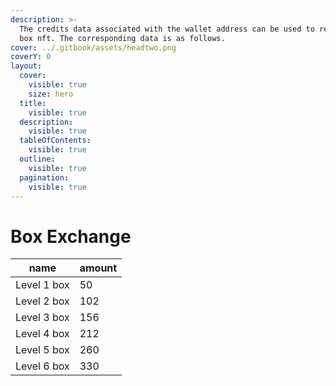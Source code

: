 ```yaml
---
description: >-
  The credits data associated with the wallet address can be used to redeem the
  box nft. The corresponding data is as follows.
cover: ../.gitbook/assets/headtwo.png
coverY: 0
layout:
  cover:
    visible: true
    size: hero
  title:
    visible: true
  description:
    visible: true
  tableOfContents:
    visible: true
  outline:
    visible: true
  pagination:
    visible: true
---
```


# Box Exchange

| name        | amount |
| ----------- | ------ |
| Level 1 box | 50     |
| Level 2 box | 102    |
| Level 3 box | 156    |
| Level 4 box | 212    |
| Level 5 box | 260    |
| Level 6 box | 330    |

